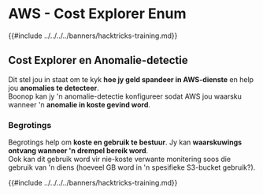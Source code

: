 # AWS - Cost Explorer Enum

{{#include ../../../../banners/hacktricks-training.md}}

## Cost Explorer en Anomalie-detectie

Dit stel jou in staat om te kyk **hoe jy geld spandeer in AWS-dienste** en help jou **anomalies te detecteer**.\
Boonop kan jy 'n anomalie-detectie konfigureer sodat AWS jou waarsku wanneer 'n **anomalie in koste gevind word**.

### Begrotings

Begrotings help om **koste en gebruik te bestuur**. Jy kan **waarskuwings ontvang wanneer 'n drempel bereik word**.\
Ook kan dit gebruik word vir nie-koste verwante monitering soos die gebruik van 'n diens (hoeveel GB word in 'n spesifieke S3-bucket gebruik?).

{{#include ../../../../banners/hacktricks-training.md}}
